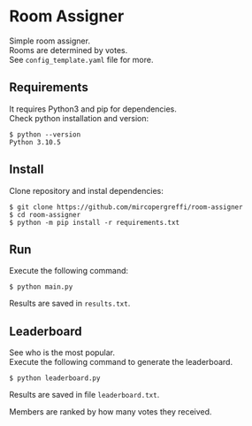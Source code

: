# Room Assigner

Simple room assigner.  
Rooms are determined by votes.  
See `config_template.yaml` file for more.  

## Requirements
It requires Python3 and pip for dependencies.  
Check python installation and version:  
```
$ python --version
Python 3.10.5
```

## Install
Clone repository and instal dependencies:  
```
$ git clone https://github.com/mircopergreffi/room-assigner
$ cd room-assigner
$ python -m pip install -r requirements.txt
```

## Run
Execute the following command:  
```
$ python main.py
```
Results are saved in `results.txt`.  

## Leaderboard
See who is the most popular.  
Execute the following command to generate the leaderboard.  
```
$ python leaderboard.py
```
Results are saved in file `leaderboard.txt`.  

Members are ranked by how many votes they received.
